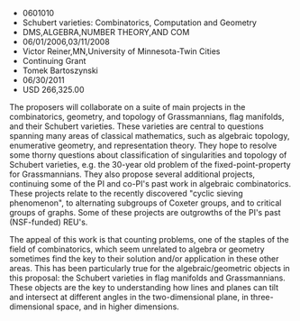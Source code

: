 
* 0601010
* Schubert varieties: Combinatorics, Computation and Geometry
* DMS,ALGEBRA,NUMBER THEORY,AND COM
* 06/01/2006,03/11/2008
* Victor Reiner,MN,University of Minnesota-Twin Cities
* Continuing Grant
* Tomek Bartoszynski
* 06/30/2011
* USD 266,325.00

The proposers will collaborate on a suite of main projects in the combinatorics,
geometry, and topology of Grassmannians, flag manifolds, and their Schubert
varieties. These varieties are central to questions spanning many areas of
classical mathematics, such as algebraic topology, enumerative geometry, and
representation theory. They hope to resolve some thorny questions about
classification of singularities and topology of Schubert varieties, e.g. the
30-year old problem of the fixed-point-property for Grassmannians. They also
propose several additional projects, continuing some of the PI and co-PI's past
work in algebraic combinatorics. These projects relate to the recently
discovered "cyclic sieving phenomenon", to alternating subgroups of Coxeter
groups, and to critical groups of graphs. Some of these projects are outgrowths
of the PI's past (NSF-funded) REU's.

The appeal of this work is that counting problems, one of the staples of the
field of combinatorics, which seem unrelated to algebra or geometry sometimes
find the key to their solution and/or application in these other areas. This has
been particularly true for the algebraic/geometric objects in this proposal: the
Schubert varieties in flag manifolds and Grassmannians. These objects are the
key to understanding how lines and planes can tilt and intersect at different
angles in the two-dimensional plane, in three-dimensional space, and in higher
dimensions.


